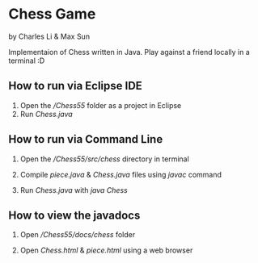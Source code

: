 # Chess Game

by Charles Li & Max Sun

Implementaion of Chess written in Java. Play against a friend locally in a terminal :D

## How to run via Eclipse IDE
1. Open the */Chess55* folder as a project in Eclipse
2. Run *Chess.java*


## How to run via Command Line
1. Open the */Chess55/src/chess* directory in terminal

2. Compile *piece.java* & *Chess.java* files using *javac* command

3. Run *Chess.java* with *java Chess*


## How to view the javadocs
1. Open */Chess55/docs/chess* folder

2. Open *Chess.html* & *piece.html* using a web browser

